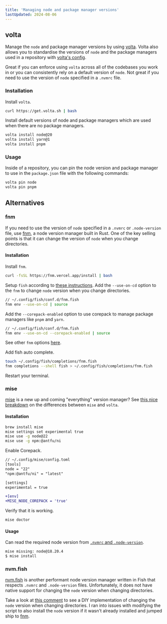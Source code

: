 ```yaml
---
title: 'Managing node and package manager versions'
lastUpdated: 2024-08-06
---
```


## volta

Manage the `node` and package manager versions by using [volta](https://docs.volta.sh/guide/). Volta also allows you to standardise the versions of `node` and the package managers used in a repository with [volta's config](https://docs.volta.sh/guide/understanding#managing-your-project).

Great if you can enforce using `volta` across all of the codebases you work in or you can consistently rely on a default version of `node`. Not great if you need to use the version of `node` specified in a `.nvmrc` file.

### Installation

Install `volta`.

```sh
curl https://get.volta.sh | bash
```

Install default versions of node and package managers which are used when there are no package managers.

```sh
volta install node@20
volta install yarn@1
volta install pnpm
```

### Usage

Inside of a repository, you can pin the node version and package manager to use in the `package.json` file with the following commands:

```sh
volta pin node
volta pin pnpm
```

## Alternatives

### fnm

If you need to use the version of `node` specified in a `.nvmrc` or `.node-version` file, use [fnm](https://github.com/Schniz/fnm), a node version manager built in Rust. One of the key selling points is that it can change the version of `node` when you change directories.

#### Installation

Install `fnm`.

```sh
curl -fsSL https://fnm.vercel.app/install | bash
```

Setup `fish` according to [these instructions](https://github.com/Schniz/fnm?tab=readme-ov-file#fish-shell). Add the `--use-on-cd` option to the `fnm` to change `node` version when you change directories.

```sh "--use-on-cd"
// ~/.config/fish/conf.d/fnm.fish
fnm env --use-on-cd | source
```

Add the `--corepack-enabled` option to use corepack to manage package managers like `pnpm` and `yarn`.

```sh "--corepack-enabled"
// ~/.config/fish/conf.d/fnm.fish
fnm env --use-on-cd --corepack-enabled | source
```

See other `fnm` options [here](https://github.com/Schniz/fnm/blob/master/docs/configuration.md).

Add fish auto complete.

```sh
touch ~/.config/fish/completions/fnm.fish
fnm completions --shell fish > ~/.config/fish/completions/fnm.fish
```

Restart your terminal.

### mise

[mise](https://mise.jdx.dev/) is a new up and coming "everything" version manager? See [this nice breakdown](https://ricostacruz.com/posts/mise-vs-volta) on the differences between `mise` and `volta`.

#### Installation

```sh
brew install mise
mise settings set experimental true
mise use -g node@22
mise use -g npm:@antfu/ni
```

Enable Corepack.

```diff 
// ~/.config/mise/config.toml
[tools]
node = "22"
"npm:@antfu/ni" = "latest"

[settings]
experimental = true

+[env]
+MISE_NODE_COREPACK = 'true'
```

Verify that it is working.

```sh
mise doctor
```

#### Usage

Can read the required node version from [`.nvmrc` and `.node-version`](https://mise.jdx.dev/lang/node.html#nvmrc-and-node-version-support).

```sh
mise missing: node@18.20.4
$ mise install
```

### nvm.fish

[nvm.fish](https://github.com/jorgebucaran/nvm.fish) is another performant node version manager written in Fish that respects `.nvmrc` and `.node-version` files. Unfortunately, it does not have native support for changing the `node` version when changing directories.

Take a look at [this comment](https://github.com/jorgebucaran/nvm.fish/pull/186#issuecomment-1142412874) to see a DIY implementation of changing the `node` version when changing directories. I ran into issues with modifying the script to also install the `node` version if it wasn't already installed and jumped ship to [fnm](#fnm).
